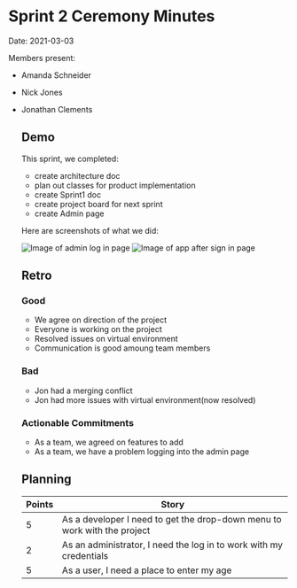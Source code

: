 # Sprint 2 Ceremony Minutes
  
Date: 2021-03-03

Members present:

* Amanda Schneider
* Nick Jones
* Jonathan Clements
  
  ## Demo
  
  This sprint, we completed:
  
  * create architecture doc
  * plan out classes for product implementation
  * create Sprint1 doc
  * create project board for next sprint
  * create Admin page
  
  Here are screenshots of what we did:
  
  ![Image of admin log in page](/docs/images/admin1.png?raw=true)
  ![Image of app after sign in page](/docs/images/admin2.png?raw=true)
  
  ## Retro
  
  ### Good
  
  * We agree on direction of the project
  * Everyone is working on the project
  * Resolved issues on virtual environment
  * Communication is good amoung team members
  
  ### Bad
  
  * Jon had a merging conflict
  * Jon had more issues with virtual environment(now resolved)
  
  ### Actionable Commitments
  
  * As a team, we agreed on features to add
  * As a team, we have a problem logging into the admin page
  
  ## Planning
  
  Points | Story
  -------|--------
  5      | As a developer I need to get the drop-down menu to work with the project
  2      | As an administrator, I need the log in to work with my credentials
  5      | As a user, I need a place to enter my age
